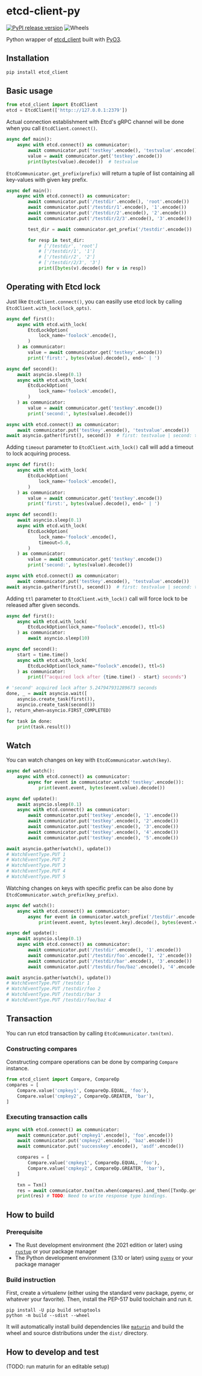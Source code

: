 # etcd-client-py

[![PyPI release version](https://badge.fury.io/py/etcd-client-py.svg)](https://pypi.org/project/etcd-client-py/)
![Wheels](https://img.shields.io/pypi/wheel/etcd-client-py.svg)

Python wrapper of [etcd_client](https://github.com/etcdv3/etcd-client) built with [PyO3](https://github.com/PyO3/pyo3).

## Installation

```bash
pip install etcd_client
```

## Basic usage

```python
from etcd_client import EtcdClient
etcd = EtcdClient(['http:://127.0.0.1:2379'])
```

Actual connection establishment with Etcd's gRPC channel will be done when you call `EtcdClient.connect()`.

```python
async def main():
    async with etcd.connect() as communicator:
        await communicator.put('testkey'.encode(), 'testvalue'.encode())
        value = await communicator.get('testkey'.encode())
        print(bytes(value).decode())  # testvalue
```

`EtcdCommunicator.get_prefix(prefix)` will return a tuple of list containing all key-values with given key prefix.

```python
async def main():
    async with etcd.connect() as communicator:
        await communicator.put('/testdir'.encode(), 'root'.encode())
        await communicator.put('/testdir/1'.encode(), '1'.encode())
        await communicator.put('/testdir/2'.encode(), '2'.encode())
        await communicator.put('/testdir/2/3'.encode(), '3'.encode())

        test_dir = await communicator.get_prefix('/testdir'.encode())

        for resp in test_dir:
            # ['/testdir', 'root']
            # ['/testdir/1', '1']
            # ['/testdir/2', '2']
            # ['/testdir/2/3', '3']
            print([bytes(v).decode() for v in resp])
```

## Operating with Etcd lock

Just like `EtcdClient.connect()`, you can easilly use etcd lock by calling `EtcdClient.with_lock(lock_opts)`.

```python
async def first():
    async with etcd.with_lock(
        EtcdLockOption(
            lock_name='foolock'.encode(),
        )
    ) as communicator:
        value = await communicator.get('testkey'.encode())
        print('first:', bytes(value).decode(), end=' | ')

async def second():
    await asyncio.sleep(0.1)
    async with etcd.with_lock(
        EtcdLockOption(
            lock_name='foolock'.encode(),
        )
    ) as communicator:
        value = await communicator.get('testkey'.encode())
        print('second:', bytes(value).decode())

async with etcd.connect() as communicator:
    await communicator.put('testkey'.encode(), 'testvalue'.encode())
await asyncio.gather(first(), second())  # first: testvalue | second: testvalue
```

Adding `timeout` parameter to `EtcdClient.with_lock()` call will add a timeout to lock acquiring process.

```python
async def first():
    async with etcd.with_lock(
        EtcdLockOption(
            lock_name='foolock'.encode(),
        )
    ) as communicator:
        value = await communicator.get('testkey'.encode())
        print('first:', bytes(value).decode(), end=' | ')

async def second():
    await asyncio.sleep(0.1)
    async with etcd.with_lock(
        EtcdLockOption(
            lock_name='foolock'.encode(),
            timeout=5.0,
        )
    ) as communicator:
        value = await communicator.get('testkey'.encode())
        print('second:', bytes(value).decode())

async with etcd.connect() as communicator:
    await communicator.put('testkey'.encode(), 'testvalue'.encode())
await asyncio.gather(first(), second())  # first: testvalue | second: testvalue
```

Adding `ttl` parameter to `EtcdClient.with_lock()` call will force lock to be released after given seconds.

```python
async def first():
    async with etcd.with_lock(
        EtcdLockOption(lock_name="foolock".encode(), ttl=5)
    ) as communicator:
        await asyncio.sleep(10)

async def second():
    start = time.time()
    async with etcd.with_lock(
        EtcdLockOption(lock_name="foolock".encode(), ttl=5)
    ) as communicator:
        print(f"acquired lock after {time.time() - start} seconds")

# 'second' acquired lock after 5.247947931289673 seconds
done, _ = await asyncio.wait([
    asyncio.create_task(first()),
    asyncio.create_task(second())
], return_when=asyncio.FIRST_COMPLETED)

for task in done:
    print(task.result())
```

## Watch

You can watch changes on key with `EtcdCommunicator.watch(key)`.

```python
async def watch():
    async with etcd.connect() as communicator:
        async for event in communicator.watch('testkey'.encode()):
            print(event.event, bytes(event.value).decode())

async def update():
    await asyncio.sleep(0.1)
    async with etcd.connect() as communicator:
        await communicator.put('testkey'.encode(), '1'.encode())
        await communicator.put('testkey'.encode(), '2'.encode())
        await communicator.put('testkey'.encode(), '3'.encode())
        await communicator.put('testkey'.encode(), '4'.encode())
        await communicator.put('testkey'.encode(), '5'.encode())

await asyncio.gather(watch(), update())
# WatchEventType.PUT 1
# WatchEventType.PUT 2
# WatchEventType.PUT 3
# WatchEventType.PUT 4
# WatchEventType.PUT 5
```

Watching changes on keys with specific prefix can be also done by `EtcdCommunicator.watch_prefix(key_prefix)`.

```python
async def watch():
    async with etcd.connect() as communicator:
        async for event in communicator.watch_prefix('/testdir'.encode()):
            print(event.event, bytes(event.key).decode(), bytes(event.value).decode())

async def update():
    await asyncio.sleep(0.1)
    async with etcd.connect() as communicator:
        await communicator.put('/testdir'.encode(), '1'.encode())
        await communicator.put('/testdir/foo'.encode(), '2'.encode())
        await communicator.put('/testdir/bar'.encode(), '3'.encode())
        await communicator.put('/testdir/foo/baz'.encode(), '4'.encode())

await asyncio.gather(watch(), update())
# WatchEventType.PUT /testdir 1
# WatchEventType.PUT /testdir/foo 2
# WatchEventType.PUT /testdir/bar 3
# WatchEventType.PUT /testdir/foo/baz 4
```

## Transaction

You can run etcd transaction by calling `EtcdCommunicator.txn(txn)`.

### Constructing compares

Constructing compare operations can be done by comparing `Compare` instance.

```python
from etcd_client import Compare, CompareOp
compares = [
    Compare.value('cmpkey1', CompareOp.EQUAL, 'foo'),
    Compare.value('cmpkey2', CompareOp.GREATER, 'bar'),
]
```

### Executing transaction calls

```python
async with etcd.connect() as communicator:
    await communicator.put('cmpkey1'.encode(), 'foo'.encode())
    await communicator.put('cmpkey2'.encode(), 'baz'.encode())
    await communicator.put('successkey'.encode(), 'asdf'.encode())

    compares = [
        Compare.value('cmpkey1', CompareOp.EQUAL, 'foo'),
        Compare.value('cmpkey2', CompareOp.GREATER, 'bar'),
    ]

    txn = Txn()
    res = await communicator.txn(txn.when(compares).and_then([TxnOp.get('successkey'.encode())]))
    print(res) # TODO: Need to write response type bindings.
```

## How to build

### Prerequisite

* The Rust development environment (the 2021 edition or later) using [`rustup`](https://rustup.rs/) or your package manager
* The Python development environment (3.10 or later) using [`pyenv`](https://github.com/pyenv/pyenv#installation) or your package manager

### Build instruction

First, create a virtualenv (either using the standard venv package, pyenv, or
whatever your favorite).  Then, install the PEP-517 build toolchain and run it.

```shell
pip install -U pip build setuptools
python -m build --sdist --wheel
```

It will automatically install build dependencies like
[`maturin`](https://github.com/PyO3/maturin) and build the wheel and source
distributions under the `dist/` directory.

## How to develop and test

(TODO: run maturin for an editable setup)
